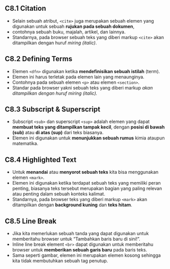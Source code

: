 ## C8.1 Citation

- Selain sebuah atribut, `<cite>` juga merupakan sebuah elemen yang digunakan untuk sebuah **rujukan pada sebuah dokumen**,
- contohnya sebuah buku, majalah, artikel, dan lainnya.
- Standarnya, pada browser sebuah teks yang diberi markup `<cite>` akan ditampilkan dengan huruf _miring (italic)_.

## C8.2 Defining Terms

- Elemen `<dfn>` digunakan ketika **mendefinisikan sebuah istilah** (term).
- Elemen ini harus terletak pada elemen lain yang menaunginya.
- Contohnya pada sebuah elemen `<p>` atau elemen `<section>`.
- Standar pada browser yakni sebuah teks yang diberi markup <dfn> akan ditampilkan dengan _huruf miring (italic)_.

## C8.3 Subscript & Superscript

- Subscript `<sub>` dan superscript `<sup>` adalah elemen yang dapat **membuat teks yang ditampilkan tampak kecil**, dengan **posisi di bawah (sub)** atau **di atas (sup)** dari teks biasanya.
- Elemen ini digunakan untuk **menunjukkan sebuah rumus** kimia ataupun matematika.

## C8.4 Highlighted Text

- Untuk **menandai** atau **menyorot sebuah teks** kita bisa menggunakan elemen `<mark>`.
- Elemen ini digunakan ketika terdapat sebuah teks yang memiliki peran penting, biasanya teks tersebut merupakan bagian yang paling relevan atau penting dalam sebuah konteks kalimat.
- Standarnya, pada browser teks yang diberi markup `<mark>` akan ditampilkan dengan **background kuning** dan **teks hitam**.

## C8.5 Line Break

- Jika kita memerlukan sebuah tanda yang dapat digunakan untuk memberitahu browser untuk “Tambahkan baris baru di sini!”.
- Inline line break element `<br>` dapat digunakan untuk memberitahu browser untuk **memberikan sebuah garis baru** pada baris teks.
- Sama seperti gambar, elemen ini merupakan elemen kosong sehingga kita tidak membutuhkan sebuah tag penutup.
